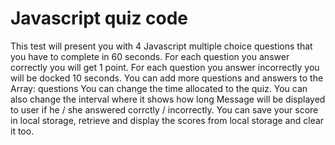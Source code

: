 # Javascript quiz code
This test will present you with 4 Javascript multiple choice questions that you have to complete in 60 seconds.
For each question you answer correctly you will get 1 point.
For each question you answer incorrectly you will be docked 10 seconds.
You can add more questions and answers to the Array: questions
You can change the time allocated to the quiz.
You can also change the interval where it shows how long Message will be displayed to user if he / she answered corrctly / incorrectly.
You can save your score in local storage, retrieve and display the scores from local storage and clear it too.
